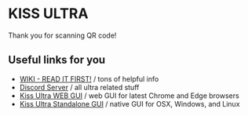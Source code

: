 # KISS ULTRA

Thank you for scanning QR code!

## Useful links for you

- [WIKI - READ IT FIRST!](https://github.com/KissUltra/wiki/wiki) / tons of helpful info
- [Discord Server](https://discord.gg/kissultra) / all ultra related stuff
- [Kiss Ultra WEB GUI](https://kiss-ultra.com/gui/) / web GUI for latest Chrome and Edge browsers
- [Kiss Ultra Standalone GUI](https://github.com/KissUltra/gui/releases) / native GUI for OSX, Windows, and Linux





